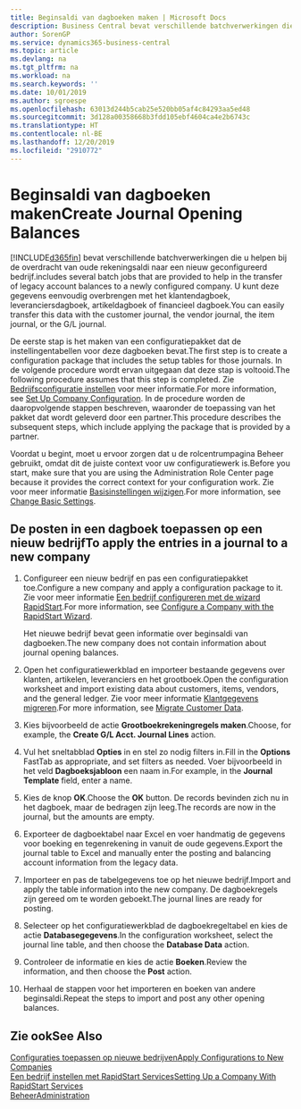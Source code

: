 ```yaml
---
title: Beginsaldi van dagboeken maken | Microsoft Docs
description: Business Central bevat verschillende batchverwerkingen die u helpen bij de overdracht van oude rekeningsaldi naar een nieuw geconfigureerd bedrijf. U kunt deze gegevens gemakkelijk overbrengen met dagboekboekingen.
author: SorenGP
ms.service: dynamics365-business-central
ms.topic: article
ms.devlang: na
ms.tgt_pltfrm: na
ms.workload: na
ms.search.keywords: ''
ms.date: 10/01/2019
ms.author: sgroespe
ms.openlocfilehash: 63013d244b5cab25e520bb05af4c84293aa5ed48
ms.sourcegitcommit: 3d128a00358668b3fdd105ebf4604ca4e2b6743c
ms.translationtype: HT
ms.contentlocale: nl-BE
ms.lasthandoff: 12/20/2019
ms.locfileid: "2910772"
---
```

# <a name="create-journal-opening-balances"></a><span data-ttu-id="89698-104">Beginsaldi van dagboeken maken</span><span class="sxs-lookup"><span data-stu-id="89698-104">Create Journal Opening Balances</span></span>
[!INCLUDE[d365fin](includes/d365fin_md.md)] <span data-ttu-id="89698-105">bevat verschillende batchverwerkingen die u helpen bij de overdracht van oude rekeningsaldi naar een nieuw geconfigureerd bedrijf.</span><span class="sxs-lookup"><span data-stu-id="89698-105">includes several batch jobs that are provided to help in the transfer of legacy account balances to a newly configured company.</span></span> <span data-ttu-id="89698-106">U kunt deze gegevens eenvoudig overbrengen met het klantendagboek, leveranciersdagboek, artikeldagboek of financieel dagboek.</span><span class="sxs-lookup"><span data-stu-id="89698-106">You can easily transfer this data with the customer journal, the vendor journal, the item journal, or the G/L journal.</span></span>

<span data-ttu-id="89698-107">De eerste stap is het maken van een configuratiepakket dat de instellingentabellen voor deze dagboeken bevat.</span><span class="sxs-lookup"><span data-stu-id="89698-107">The first step is to create a configuration package that includes the setup tables for those journals.</span></span> <span data-ttu-id="89698-108">In de volgende procedure wordt ervan uitgegaan dat deze stap is voltooid.</span><span class="sxs-lookup"><span data-stu-id="89698-108">The following procedure assumes that this step is completed.</span></span> <span data-ttu-id="89698-109">Zie [Bedrijfsconfiguratie instellen](admin-set-up-company-configuration.md) voor meer informatie.</span><span class="sxs-lookup"><span data-stu-id="89698-109">For more information, see [Set Up Company Configuration](admin-set-up-company-configuration.md).</span></span> <span data-ttu-id="89698-110">In de procedure worden de daaropvolgende stappen beschreven, waaronder de toepassing van het pakket dat wordt geleverd door een partner.</span><span class="sxs-lookup"><span data-stu-id="89698-110">This procedure describes the subsequent steps, which include applying the package that is provided by a partner.</span></span>  

<span data-ttu-id="89698-111">Voordat u begint, moet u ervoor zorgen dat u de rolcentrumpagina Beheer gebruikt, omdat dit de juiste context voor uw configuratiewerk is.</span><span class="sxs-lookup"><span data-stu-id="89698-111">Before you start, make sure that you are using the Administration Role Center page because it provides the correct context for your configuration work.</span></span> <span data-ttu-id="89698-112">Zie voor meer informatie [Basisinstellingen wijzigen](ui-change-basic-settings.md).</span><span class="sxs-lookup"><span data-stu-id="89698-112">For more information, see [Change Basic Settings](ui-change-basic-settings.md).</span></span>

## <a name="to-apply-the-entries-in-a-journal-to-a-new-company"></a><span data-ttu-id="89698-113">De posten in een dagboek toepassen op een nieuw bedrijf</span><span class="sxs-lookup"><span data-stu-id="89698-113">To apply the entries in a journal to a new company</span></span>  
1. <span data-ttu-id="89698-114">Configureer een nieuw bedrijf en pas een configuratiepakket toe.</span><span class="sxs-lookup"><span data-stu-id="89698-114">Configure a new company and apply a configuration package to it.</span></span> <span data-ttu-id="89698-115">Zie voor meer informatie [Een bedrijf configureren met de wizard RapidStart](admin-how-to-configure-a-company-with-the-rapidstart-wizard.md).</span><span class="sxs-lookup"><span data-stu-id="89698-115">For more information, see [Configure a Company with the RapidStart Wizard](admin-how-to-configure-a-company-with-the-rapidstart-wizard.md).</span></span>  

    <span data-ttu-id="89698-116">Het nieuwe bedrijf bevat geen informatie over beginsaldi van dagboeken.</span><span class="sxs-lookup"><span data-stu-id="89698-116">The new company does not contain information about journal opening balances.</span></span>  

2. <span data-ttu-id="89698-117">Open het configuratiewerkblad en importeer bestaande gegevens over klanten, artikelen, leveranciers en het grootboek.</span><span class="sxs-lookup"><span data-stu-id="89698-117">Open the configuration worksheet and import existing data about customers, items, vendors, and the general ledger.</span></span> <span data-ttu-id="89698-118">Zie voor meer informatie [Klantgegevens migreren](admin-migrate-customer-data.md).</span><span class="sxs-lookup"><span data-stu-id="89698-118">For more information, see [Migrate Customer Data](admin-migrate-customer-data.md).</span></span>  
3. <span data-ttu-id="89698-119">Kies bijvoorbeeld de actie **Grootboekrekeningregels maken**.</span><span class="sxs-lookup"><span data-stu-id="89698-119">Choose, for example, the **Create G/L Acct. Journal Lines** action.</span></span>  
4. <span data-ttu-id="89698-120">Vul het sneltabblad **Opties** in en stel zo nodig filters in.</span><span class="sxs-lookup"><span data-stu-id="89698-120">Fill in the **Options** FastTab as appropriate, and set filters as needed.</span></span> <span data-ttu-id="89698-121">Voer bijvoorbeeld in het veld **Dagboeksjabloon** een naam in.</span><span class="sxs-lookup"><span data-stu-id="89698-121">For example, in the **Journal Template** field, enter a name.</span></span>  
5. <span data-ttu-id="89698-122">Kies de knop **OK**.</span><span class="sxs-lookup"><span data-stu-id="89698-122">Choose the **OK** button.</span></span> <span data-ttu-id="89698-123">De records bevinden zich nu in het dagboek, maar de bedragen zijn leeg.</span><span class="sxs-lookup"><span data-stu-id="89698-123">The records are now in the journal, but the amounts are empty.</span></span>  
6. <span data-ttu-id="89698-124">Exporteer de dagboektabel naar Excel en voer handmatig de gegevens voor boeking en tegenrekening in vanuit de oude gegevens.</span><span class="sxs-lookup"><span data-stu-id="89698-124">Export the journal table to Excel and manually enter the posting and balancing account information from the legacy data.</span></span>
7. <span data-ttu-id="89698-125">Importeer en pas de tabelgegevens toe op het nieuwe bedrijf.</span><span class="sxs-lookup"><span data-stu-id="89698-125">Import and apply the table information into the new company.</span></span> <span data-ttu-id="89698-126">De dagboekregels zijn gereed om te worden geboekt.</span><span class="sxs-lookup"><span data-stu-id="89698-126">The journal lines are ready for posting.</span></span>  
8. <span data-ttu-id="89698-127">Selecteer op het configuratiewerkblad de dagboekregeltabel en kies de actie **Databasegegevens**.</span><span class="sxs-lookup"><span data-stu-id="89698-127">In the configuration worksheet, select the journal line table, and then choose the **Database Data** action.</span></span>  
9. <span data-ttu-id="89698-128">Controleer de informatie en kies de actie **Boeken**.</span><span class="sxs-lookup"><span data-stu-id="89698-128">Review the information, and then choose the **Post** action.</span></span>  
10. <span data-ttu-id="89698-129">Herhaal de stappen voor het importeren en boeken van andere beginsaldi.</span><span class="sxs-lookup"><span data-stu-id="89698-129">Repeat the steps to import and post any other opening balances.</span></span>  

## <a name="see-also"></a><span data-ttu-id="89698-130">Zie ook</span><span class="sxs-lookup"><span data-stu-id="89698-130">See Also</span></span>  
[<span data-ttu-id="89698-131">Configuraties toepassen op nieuwe bedrijven</span><span class="sxs-lookup"><span data-stu-id="89698-131">Apply Configurations to New Companies</span></span>](admin-apply-configuration-to-new-companies.md)  
[<span data-ttu-id="89698-132">Een bedrijf instellen met RapidStart Services</span><span class="sxs-lookup"><span data-stu-id="89698-132">Setting Up a Company With RapidStart Services</span></span>](admin-set-up-a-company-with-rapidstart.md)  
[<span data-ttu-id="89698-133">Beheer</span><span class="sxs-lookup"><span data-stu-id="89698-133">Administration</span></span>](admin-setup-and-administration.md)
